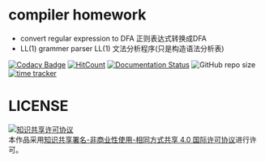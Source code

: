# compiler homework

-   convert regular expression to DFA 正则表达式转换成DFA
-   LL(1) grammer parser LL(1) 文法分析程序(只是构造语法分析表)

[![Codacy Badge](https://api.codacy.com/project/badge/Grade/d1ba4811fe714735a88dd3930ecf3575)](https://app.codacy.com/gh/chenboshuo/compilers_homework?utm_source=github.com&utm_medium=referral&utm_content=chenboshuo/compilers_homework&utm_campaign=Badge_Grade)
[![HitCount](http://hits.dwyl.com/chenboshuo/compilers_homeworks.svg)](http://hits.dwyl.com/chenboshuo/compilers_homeworks)
[![Documentation Status](https://readthedocs.org/projects/compilers-homework/badge/?version=latest)](https://compilers-homework.readthedocs.io/en/latest/?badge=latest)
![GitHub repo size](https://img.shields.io/github/repo-size/chenboshuo/compilers_homework.svg)
[![time tracker](https://wakatime.com/badge/github/chenboshuo/compilers_homework.svg)](https://wakatime.com/badge/github/chenboshuo/compilers_homework)

# LICENSE
<a rel="license" href="http://creativecommons.org/licenses/by-nc-sa/4.0/"><img alt="知识共享许可协议" style="border-width:0" src="https://i.creativecommons.org/l/by-nc-sa/4.0/88x31.png" /></a><br />本作品采用<a rel="license" href="http://creativecommons.org/licenses/by-nc-sa/4.0/">知识共享署名-非商业性使用-相同方式共享 4.0 国际许可协议</a>进行许可。
